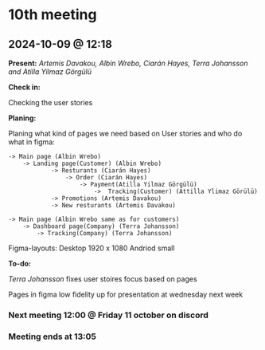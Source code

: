 # 10th meeting 
## 2024-10-09 @ 12:18

**Present:**
*Artemis Davakou,
Albin Wrebo, 
Ciarán Hayes, 
Terra Johansson and
Atilla Yilmaz Görgülü*

**Check in:**

Checking the user stories

**Planing:**

Planing what kind of pages we need based on User stories and who do what in figma:

    -> Main page (Albin Wrebo)
        -> Landing page(Customer) (Albin Wrebo)
                -> Resturants (Ciarán Hayes)
                    -> Order (Ciarán Hayes)
                        -> Payment(Atilla Yilmaz Görgülü)
                            ->  Tracking(Customer) (Attilla Ylimaz Görülü)
                -> Promotions (Artemis Davakou)
                -> New resturants (Artemis Davakou)

    -> Main page (Albin Wrebo same as for customers)
        -> Dashboard page(Company) (Terra Johansson)
            -> Tracking(Company) (Terra Johansson)

Figma-layouts:  Desktop 1920 x 1080
        Andriod small

**To-do:**

*Terra Johansson* fixes user stoires focus based on pages

Pages in figma low fidelity up for presentation at wednesday next week

### Next meeting 12:00 @ Friday 11 october on discord

### Meeting ends at 13:05